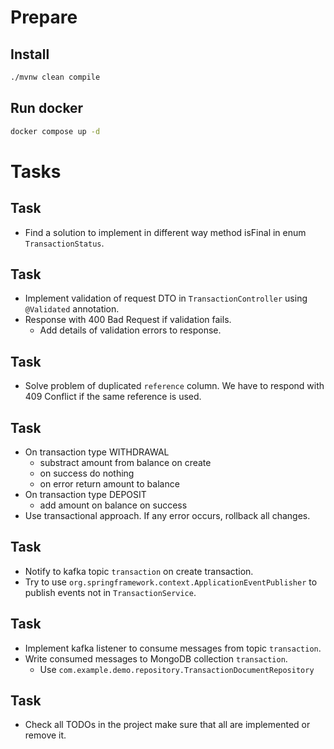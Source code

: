 # Prepare

## Install

```bash
./mvnw clean compile
```

## Run docker

```bash
docker compose up -d
```

# Tasks

## Task

- Find a solution to implement in different way method isFinal in enum `TransactionStatus`.

## Task

- Implement validation of request DTO in `TransactionController` using `@Validated` annotation.
- Response with 400 Bad Request if validation fails.
    - Add details of validation errors to response.

## Task

- Solve problem of duplicated `reference` column. We have to respond with 409 Conflict if the same reference is used.

## Task

- On transaction type WITHDRAWAL
    - substract amount from balance on create
    - on success do nothing
    - on error return amount to balance
- On transaction type DEPOSIT
    - add amount on balance on success
- Use transactional approach. If any error occurs, rollback all changes.


## Task

- Notify to kafka topic `transaction` on create transaction.
- Try to use `org.springframework.context.ApplicationEventPublisher` to publish events not in `TransactionService`.

## Task

- Implement kafka listener to consume messages from topic `transaction`.
- Write consumed messages to MongoDB collection `transaction`.
    - Use `com.example.demo.repository.TransactionDocumentRepository`

## Task

- Check all TODOs in the project make sure that all are implemented or remove it.